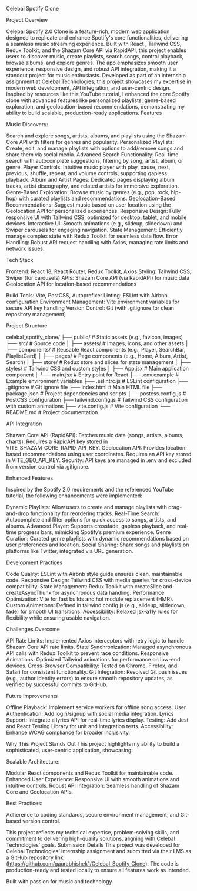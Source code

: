 Celebal Spotify  Clone

Project Overview

Celebal Spotify 2.0 Clone is a feature-rich, modern web application designed to replicate and enhance Spotify's core functionalities, delivering a seamless music streaming experience. Built with React , Tailwind CSS, Redux Toolkit, and the Shazam Core API via RapidAPI, this project enables users to discover music, create playlists, search songs, control playback, browse albums, and explore genres. The app emphasizes smooth user experience, responsive design, and robust API integration, making it a standout project for music enthusiasts.
Developed as part of an internship assignment at Celebal Technologies, this project showcases my expertise in modern web development, API integration, and user-centric design. Inspired by resources like this YouTube tutorial, I enhanced the core Spotify clone with advanced features like personalized playlists, genre-based exploration, and geolocation-based recommendations, demonstrating my ability to build scalable, production-ready applications.
Features

Music Discovery:

 Search and explore songs, artists, albums, and playlists using the Shazam Core API with filters for genres and popularity.
Personalized Playlists: Create, edit, and manage playlists with options to add/remove songs and share them via social media.
Advanced Search Functionality: Real-time search with autocomplete suggestions, filtering by song, artist, album, or genre.
Player Controls: Intuitive music player with play, pause, next, previous, shuffle, repeat, and volume controls, supporting gapless playback.
Album and Artist Pages: Dedicated pages displaying album tracks, artist discography, and related artists for immersive exploration.
Genre-Based Exploration: Browse music by genres (e.g., pop, rock, hip-hop) with curated playlists and recommendations.
Geolocation-Based Recommendations: Suggest music based on user location using the Geolocation API for personalized experiences.
Responsive Design: Fully responsive UI with Tailwind CSS, optimized for desktop, tablet, and mobile devices.
Interactive UI: Smooth animations (e.g., slideup, slidedown) and Swiper carousels for engaging navigation.
State Management: Efficiently manage complex state with Redux Toolkit for seamless data flow.
Error Handling: Robust API request handling with Axios, managing rate limits and network issues.

Tech Stack

Frontend: React 18, React Router, Redux Toolkit, Axios
Styling: Tailwind CSS, Swiper (for carousels)
APIs:
Shazam Core API (via RapidAPI) for music data
Geolocation API for location-based recommendations


Build Tools: Vite, PostCSS, Autoprefixer
Linting: ESLint with Airbnb configuration
Environment Management: Vite environment variables for secure API key handling
Version Control: Git (with .gitignore for clean repository management)

Project Structure


celebal_spotify_clone/
├── public/                 # Static assets (e.g., favicon, images)
├── src/                    # Source code
│   ├── assets/             # Images, icons, and other assets
│   ├── components/         # Reusable React components (e.g., Player, SearchBar, PlaylistCard)
│   ├── pages/             # Page components (e.g., Home, Album, Artist, Search)
│   ├── store/             # Redux store and slices for state management
│   ├── styles/            # Tailwind CSS and custom styles
│   ├── App.jsx             # Main application component
│   └── main.jsx           # Entry point for React
├── .env.example           # Example environment variables
├── .eslintrc.js           # ESLint configuration
├── .gitignore             # Git ignore file
├── index.html             # Main HTML file
├── package.json           # Project dependencies and scripts
├── postcss.config.js      # PostCSS configuration
├── tailwind.config.js     # Tailwind CSS configuration with custom animations
├── vite.config.js         # Vite configuration
└── README.md              # Project documentation

API Integration

Shazam Core API (RapidAPI): Fetches music data (songs, artists, albums, charts). Requires a RapidAPI key stored in VITE_SHAZAM_CORE_RAPID_API_KEY.
Geolocation API: Provides location-based recommendations using user coordinates. Requires an API key stored in VITE_GEO_API_KEY.
Security: API keys are managed in .env and excluded from version control via .gitignore.

Enhanced Features

Inspired by the Spotify 2.0 requirements and the referenced YouTube tutorial, the following enhancements were implemented:

Dynamic Playlists: Allow users to create and manage playlists with drag-and-drop functionality for reordering tracks.
Real-Time Search: Autocomplete and filter options for quick access to songs, artists, and albums.
Advanced Player: Supports crossfade, gapless playback, and real-time progress bars, mimicking Spotify’s premium experience.
Genre Curation: Curated genre playlists with dynamic recommendations based on user preferences and location.
Social Sharing: Share songs and playlists on platforms like Twitter, integrated via URL generation.



Development Practices

Code Quality: ESLint with Airbnb style guide ensures clean, maintainable code.
Responsive Design: Tailwind CSS with media queries for cross-device compatibility.
State Management: Redux Toolkit with createSlice and createAsyncThunk for asynchronous data handling.
Performance Optimization: Vite for fast builds and hot module replacement (HMR).
Custom Animations: Defined in tailwind.config.js (e.g., slideup, slidedown, fade) for smooth UI transitions.
Accessibility: Relaxed jsx-a11y rules for flexibility while ensuring usable navigation.



Challenges Overcome

API Rate Limits: Implemented Axios interceptors with retry logic to handle Shazam Core API rate limits.
State Synchronization: Managed asynchronous API calls with Redux Toolkit to prevent race conditions.
Responsive Animations: Optimized Tailwind animations for performance on low-end devices.
Cross-Browser Compatibility: Tested on Chrome, Firefox, and Safari for consistent functionality.
Git Integration: Resolved Git push issues (e.g., author identity errors) to ensure smooth repository updates, as verified by successful commits to GitHub.



Future Improvements

Offline Playback: Implement service workers for offline song access.
User Authentication: Add login/signup with social media integration.
Lyrics Support: Integrate a lyrics API for real-time lyrics display.
Testing: Add Jest and React Testing Library for unit and integration tests.
Accessibility: Enhance WCAG compliance for broader inclusivity.

Why This Project Stands Out
This project highlights my ability to build a sophisticated, user-centric application, showcasing:

Scalable Architecture:

 Modular React components and Redux Toolkit for maintainable code.
Enhanced User Experience: Responsive UI with smooth animations and intuitive controls.
Robust API Integration: Seamless handling of Shazam Core and Geolocation APIs.



Best Practices: 

Adherence to coding standards, secure environment management, and Git-based version control.

This project reflects my technical expertise, problem-solving skills, and commitment to delivering high-quality solutions, aligning with Celebal Technologies’ goals.
Submission Details
This project was developed for Celebal Technologies’ internship assignment and submitted via their LMS as a GitHub repository link (https://github.com/gaurabhishek1/Celebal_Spotify_Clone). The code is production-ready and tested locally to ensure all features work as intended.


Built with passion for music and technology.
